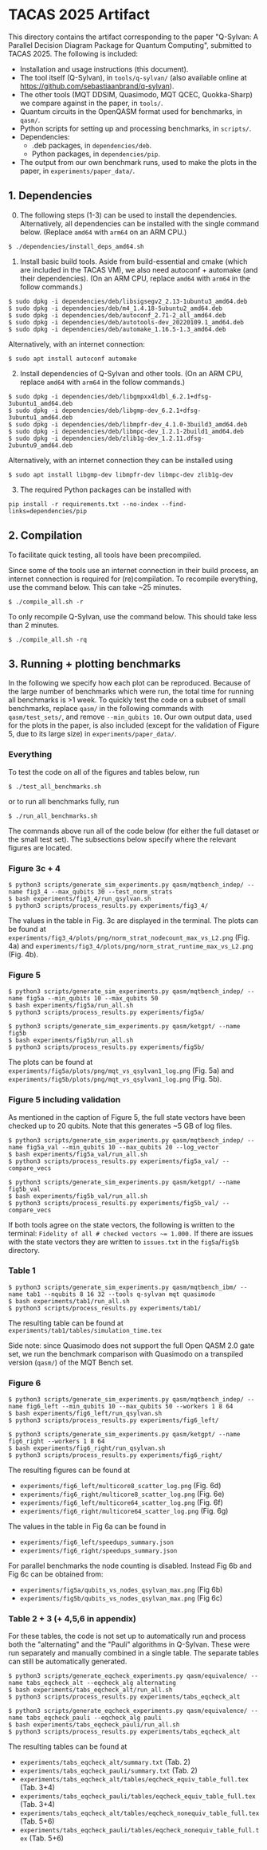 # TACAS 2025 Artifact

This directory contains the artifact corresponding to the paper "Q-Sylvan: A Parallel Decision Diagram Package for Quantum Computing", submitted to TACAS 2025. The following is included:
* Installation and usage instructions (this document).
* The tool itself (Q-Sylvan), in `tools/q-sylvan/` (also available online at https://github.com/sebastiaanbrand/q-sylvan).
* The other tools (MQT DDSIM, Quasimodo, MQT QCEC, Quokka-Sharp) we compare against in the paper, in `tools/`.
* Quantum circuits in the OpenQASM format used for benchmarks, in `qasm/`.
* Python scripts for setting up and processing benchmarks, in `scripts/`.
* Dependencies:
    * .deb packages, in `dependencies/deb`.
    * Python packages, in `dependencies/pip`.
* The output from our own benchmark runs, used to make the plots in the paper, in `experiments/paper_data/`.



## 1. Dependencies

0. The following steps (1-3) can be used to install the dependencies. Alternatively, all dependencies can be installed with the single command below. (Replace `amd64` with `arm64` on an ARM CPU.)
```shell
$ ./dependencies/install_deps_amd64.sh
```


1. Install basic build tools. Aside from build-essential and cmake (which are included in the TACAS VM), we also need autoconf + automake (and their dependencies). (On an ARM CPU, replace `amd64` with `arm64` in the follow commands.)
```shell
$ sudo dpkg -i dependencies/deb/libsigsegv2_2.13-1ubuntu3_amd64.deb
$ sudo dpkg -i dependencies/deb/m4_1.4.18-5ubuntu2_amd64.deb
$ sudo dpkg -i dependencies/deb/autoconf_2.71-2_all_amd64.deb
$ sudo dpkg -i dependencies/deb/autotools-dev_20220109.1_amd64.deb
$ sudo dpkg -i dependencies/deb/automake_1.16.5-1.3_amd64.deb
```
Alternatively, with an internet connection:
```shell
$ sudo apt install autoconf automake
```

2. Install dependencies of Q-Sylvan and other tools. (On an ARM CPU, replace `amd64` with `arm64` in the follow commands.)
```shell
$ sudo dpkg -i dependencies/deb/libgmpxx4ldbl_6.2.1+dfsg-3ubuntu1_amd64.deb
$ sudo dpkg -i dependencies/deb/libgmp-dev_6.2.1+dfsg-3ubuntu1_amd64.deb
$ sudo dpkg -i dependencies/deb/libmpfr-dev_4.1.0-3build3_amd64.deb
$ sudo dpkg -i dependencies/deb/libmpc-dev_1.2.1-2build1_amd64.deb
$ sudo dpkg -i dependencies/deb/zlib1g-dev_1.2.11.dfsg-2ubuntu9_amd64.deb
```
Alternatively, with an internet connection they can be installed using
```shell
$ sudo apt install libgmp-dev libmpfr-dev libmpc-dev zlib1g-dev
```

3. The required Python packages can be installed with
```shell
pip install -r requirements.txt --no-index --find-links=dependencies/pip
```

## 2. Compilation

To facilitate quick testing, all tools have been precompiled. 

Since some of the tools use an internet connection in their build process, an internet connection is required for (re)compilation. To recompile everything, use the command below. This can take ~25 minutes.
```shell
$ ./compile_all.sh -r
```
To only recompile Q-Sylvan, use the command below. This should take less than 2 minutes.
```shell
$ ./compile_all.sh -rq
```



## 3. Running + plotting benchmarks

In the following we specify how each plot can be reproduced. 
Because of the large number of benchmarks which were run, the total time for running all benchmarks is >1 week. 
To quickly test the code on a subset of small benchmarks, replace `qasm/` in the following commands with `qasm/test_sets/`, and remove `--min_qubits 10`.
Our own output data, used for the plots in the paper, is also included (except for the validation of Figure 5, due to its large size) in `experiments/paper_data/`.

### Everything
To test the code on all of the figures and tables below, run
```shell
$ ./test_all_benchmarks.sh
```
or to run all benchmarks fully, run
```shell
$ ./run_all_benchmarks.sh
```
The commands above run all of the code below (for either the full dataset or the small test set). The subsections below specify where the relevant figures are located.


### Figure 3c + 4
```shell
$ python3 scripts/generate_sim_experiments.py qasm/mqtbench_indep/ --name fig3_4 --max_qubits 30 --test_norm_strats
$ bash experiments/fig3_4/run_qsylvan.sh
$ python3 scripts/process_results.py experiments/fig3_4/
```
The values in the table in Fig. 3c are displayed in the terminal. The plots can be found at `experiments/fig3_4/plots/png/norm_strat_nodecount_max_vs_L2.png` (Fig. 4a) and `experiments/fig3_4/plots/png/norm_strat_runtime_max_vs_L2.png` (Fig. 4b).



### Figure 5
```shell
$ python3 scripts/generate_sim_experiments.py qasm/mqtbench_indep/ --name fig5a --min_qubits 10 --max_qubits 50
$ bash experiments/fig5a/run_all.sh
$ python3 scripts/process_results.py experiments/fig5a/

$ python3 scripts/generate_sim_experiments.py qasm/ketgpt/ --name fig5b
$ bash experiments/fig5b/run_all.sh
$ python3 scripts/process_results.py experiments/fig5b/
```
The plots can be found at `experiments/fig5a/plots/png/mqt_vs_qsylvan1_log.png` (Fig. 5a) and `experiments/fig5b/plots/png/mqt_vs_qsylvan1_log.png` (Fig. 5b).



### Figure 5 including validation
As mentioned in the caption of Figure 5, the full state vectors have been checked up to 20 qubits. Note that this generates ~5 GB of log files.
```shell
$ python3 scripts/generate_sim_experiments.py qasm/mqtbench_indep/ --name fig5a_val --min_qubits 10 --max_qubits 20 --log_vector
$ bash experiments/fig5a_val/run_all.sh
$ python3 scripts/process_results.py experiments/fig5a_val/ --compare_vecs

$ python3 scripts/generate_sim_experiments.py qasm/ketgpt/ --name fig5b_val
$ bash experiments/fig5b_val/run_all.sh
$ python3 scripts/process_results.py experiments/fig5b_val/ --compare_vecs
```
If both tools agree on the state vectors, the following is written to the terminal: `Fidelity of all # checked vectors ~= 1.000.` If there are issues with the state vectors they are written to `issues.txt` in the `fig5a`/`fig5b` directory.



### Table 1
```shell
$ python3 scripts/generate_sim_experiments.py qasm/mqtbench_ibm/ --name tab1 --nqubits 8 16 32 --tools q-sylvan mqt quasimodo
$ bash experiments/tab1/run_all.sh
$ python3 scripts/process_results.py experiments/tab1/
```
The resulting table can be found at `experiments/tab1/tables/simulation_time.tex`

Side note: since Quasimodo does not support the full Open QASM 2.0 gate set, we run the benchmark comparison with Quasimodo on a transpiled version (`qasm/`) of the MQT Bench set.


### Figure 6
```shell
$ python3 scripts/generate_sim_experiments.py qasm/mqtbench_indep/ --name fig6_left --min_qubits 10 --max_qubits 50 --workers 1 8 64
$ bash experiments/fig6_left/run_qsylvan.sh
$ python3 scripts/process_results.py experiments/fig6_left/

$ python3 scripts/generate_sim_experiments.py qasm/ketgpt/ --name fig6_right --workers 1 8 64
$ bash experiments/fig6_right/run_qsylvan.sh
$ python3 scripts/process_results.py experiments/fig6_right/
```
The resulting figures can be found at
* `experiments/fig6_left/multicore8_scatter_log.png` (Fig. 6d)
* `experiments/fig6_right/multicore8_scatter_log.png` (Fig. 6e)
* `experiments/fig6_left/multicore64_scatter_log.png` (Fig. 6f)
* `experiments/fig6_right/multicore64_scatter_log.png` (Fig. 6g)

The values in the table in Fig 6a can be found in
* `experiments/fig6_left/speedups_summary.json`
* `experiments/fig6_right/speedups_summary.json`

For parallel benchmarks the node counting is disabled. Instead Fig 6b and Fig 6c can be obtained from:
* `experiments/fig5a/qubits_vs_nodes_qsylvan_max.png` (Fig 6b)
* `experiments/fig5b/qubits_vs_nodes_qsylvan_max.png` (Fig 6c)



### Table 2 + 3 (+ 4,5,6 in appendix)
For these tables, the code is not set up to automatically run and process both the "alternating" and the "Pauli" algorithms in Q-Sylvan. These were run separately and manually combined in a single table. The separate tables can still be automatically generated.
```shell
$ python3 scripts/generate_eqcheck_experiments.py qasm/equivalence/ --name tabs_eqcheck_alt --eqcheck_alg alternating
$ bash experiments/tabs_eqcheck_alt/run_all.sh
$ python3 scripts/process_results.py experiments/tabs_eqcheck_alt

$ python3 scripts/generate_eqcheck_experiments.py qasm/equivalence/ --name tabs_eqcheck_pauli --eqcheck_alg pauli
$ bash experiments/tabs_eqcheck_pauli/run_all.sh
$ python3 scripts/process_results.py experiments/tabs_eqcheck_alt
```
The resulting tables can be found at
* `experiments/tabs_eqcheck_alt/summary.txt` (Tab. 2)
* `experiments/tabs_eqcheck_pauli/summary.txt` (Tab. 2)
* `experiments/tabs_eqcheck_alt/tables/eqcheck_equiv_table_full.tex` (Tab. 3+4)
* `experiments/tabs_eqcheck_pauli/tables/eqcheck_equiv_table_full.tex` (Tab. 3+4)
* `experiments/tabs_eqcheck_alt/tables/eqcheck_nonequiv_table_full.tex` (Tab. 5+6)
* `experiments/tabs_eqcheck_pauli/tables/eqcheck_nonequiv_table_full.tex` (Tab. 5+6)
